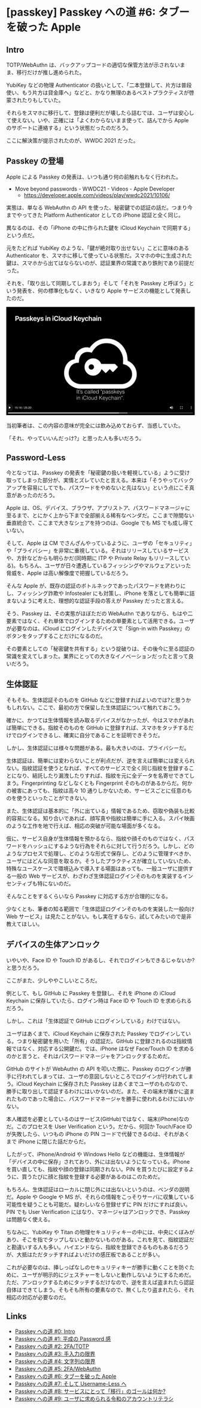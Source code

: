 # [passkey] Passkey への道 #6: タブーを破った Apple

## Intro

TOTP/WebAuthn は、バックアップコードの適切な保管方法が示されないまま、移行だけが推し進められた。

YubiKey などの物理 Authenticator の扱いとして、「二本登録して、片方は普段使い、もう片方は貸金庫へ」などと、かなり無理のあるベストプラクティスが啓蒙されたりもしていた。

それらをスマホに移行して、登録は便利だが壊したら詰むでは、ユーザは安心して使えない。いや、正確には「よくわからないまま使って、詰んでから Apple のサポートに連絡する」という状態だったのだろう。

ここに解決策が提示されたのが、WWDC 2021 だった。


## Passkey の登場

Apple による Passkey の発表は、いつも通り何の前触れもなく行われた。

- Move beyond passwords - WWDC21 - Videos - Apple Developer
  - https://developer.apple.com/videos/play/wwdc2021/10106/

実態は、単なる WebAuthn の API を使った、秘密鍵での認証の話だ。つまり今までやってきた Platform Authenticator としての iPhone 認証と全く同じ。

異なるのは、その「iPhone の中に作られた鍵を iCloud Keychain で同期する」という点だ。

元をたどれば YubiKey のような、「鍵が絶対取り出せない」ことに意味のある Authenticator を、スマホに移して使っている状態だ。スマホの中に生成された鍵は、スマホから出てはならないのが、認証業界の常識であり鉄則であり前提だった。

それを、「取り出して同期してしまおう」そして「それを Passkey と呼ぼう」という発表を、何の標準化もなく、いきなり Apple サービスの機能として発表したのだ。

![It's called "Passkeys" in iCloud Keychain](passkey.png#457x262)

当初筆者は、この内容の意味が完全には飲み込めておらず、当惑していた。

「それ、やっていいんだっけ?」と思った人も多いだろう。


## Password-Less

今となっては、Passkey の発表を「秘密鍵の扱いを軽視している」ように受け取ってしまった部分が、実情とズレていたと言える。本来は「そうやってバックアップを容易にしてでも、パスワードをやめないと先はない」という点にこそ真意があったのだろう。

Apple は、OS、デバイス、ブラウザ、アプリストア、パスワードマネージャに至るまで、とにかく上から下まで全部揃える稀有なベンダだ。ここまで隙間ない垂直統合で、ここまで大きなシェアを持つのは、Google でも MS でも成し得ていない。

そして、Apple は CM でさんざんやっているように、ユーザの「セキュリティ」や「プライバシー」を非常に重視している。それはリリースしているサービスや、方針などからも明らかだ(同時期に ITP や Private Relay もリリースしている)。もちろん、ユーザが日々遭遇しているフィッシングやマルウェアといった脅威を、Apple は高い解像度で把握しているだろう。

そんな Apple が、既存の認証のボトルネックであったパスワードを終わりにし、フィッシング詐欺や Infostealer にも対策し、iPhone を落としても簡単に詰まないように考えた、理想的な認証手段の答えが Passkey だったと言える。

そう、Passkey は、その実態がほぼただの WebAuthn でありながら、もはや二要素ではなく、それ単体でログインするための単要素として活用できる。ユーザが必要なのは、iCloud にログインしたデバイスで「Sign-in with Passkey」のボタンをタップすることだけになるのだ。

その要素としての「秘密鍵を共有する」という掟破りは、その後今に至る認証の常識を変えてしまった。業界にとっての大きなイノベーションだったと言って良いだろう。


## 生体認証

そもそも、生体認証そのものを GitHub などに登録すればよいのでは?と思うかもしれない。ここで、最初の方で保留した生体認証について触れておこう。

確かに、かつては生体情報を読み取るデバイスがなかったが、今はスマホがあれば簡単にできる。指紋そのものを GitHub に登録すれば、スマホをタッチするだけでログインできるし、確実に自分であることを証明できそうだ。

しかし、生体認証には様々な問題がある。最も大きいのは、プライバシーだ。

生体認証は、簡単には変わらないことが利点だが、逆を言えば簡単には変えられない。指紋認証を使うとなれば、すべてのサービスで全く同じ指紋を登録することになり、結託したり漏洩したりすれば、指紋を元に全データを名寄せできてしまう。Fingerprinting などしなくとも Fingerprint そのものがあるからだ。何かの被害にあっても、指紋は高々 10 通りしかないため、サービスごとに任意のものを使うといったことができない。

また、生体認証は基本的に「外に出ている」情報であるため、窃取や偽装も比較的容易になる。知り合いであれば、顔写真や指紋は簡単に手に入る。スパイ映画のような工作を地で行えば、相応の突破が可能な場面が多くなる。

仮に、サービス自身が生体情報を預かるなら、指紋や顔そのものではなく、パスワードをハッシュにするような行為をそれらに対して行うだろう。しかし、どのようなプロセスで処理し、どのような形式で保存し、どのように管理すべきか、ユーザにはどんな同意を取るか。そうしたプラクティスが確立していないため、特殊なユースケースで環境込みで導入する場面はあっても、一般ユーザに提供する一般の Web サービスが、わざわざ生体認証ログインそのものを実装するインセンティブも特にないのだ。

そんなことをするくらいなら Passkey に対応する方が合理的になる。

少なくとも、筆者の知る範囲で「生体認証ログインそのものを実装した一般向け Web サービス」は見たことがない。もし実在するなら、試してみたいので是非教えてほしい。


## デバイスの生体アンロック

いやいや、Face ID や Touch ID があるし、それでログインもできるじゃないか? と思うだろう。

ここがまた、少しややこしいところだ。

例として、もし GitHub に Passkey を登録し、それを iPhone の iCloud Keychain に保存していたら、ログイン時は Face ID や Touch ID を求められるだろう。

しかし、これは「生体認証で GitHub にログインしている」わけではない。

ユーザはあくまで、iCloud Keychain に保存された Passkey でログインしている。つまり秘密鍵を用いた「所有」の認証だ。GitHub に登録されるのは指紋情報ではなく、対応する公開鍵だ。では、iPhone はなぜ Face/Touch ID を求めるのかと言うと、それはパスワードマネージャをアンロックするためだ。

GitHub のサイトが WebAuthn の API を叩いた際に、Passkey のログインが勝手に行われてしまっては、ユーザの意図しないところでログインが行われてしまう。iCloud Keychain に保存された Passkey はあくまでユーザのものなので、勝手に取り出して認証するわけにはいかないのだ。また、その端末が誰かに盗まれたものであった場合に、パスワードマネージャを勝手に使われるわけにはいかない。

本人確認を必要としているのはサービス(GitHub)ではなく、端末(iPhone)なのだ。このプロセスを User Verification という。だから、何回か Touch/Face ID が失敗したら、いつもの iPhone の PIN コードで代替できるのは、それがあくまで iPhone に閉じた話だからだ。

したがって、iPhone/Android や Windows Hello などの機能は、生体情報が「デバイスの中に保存」されており、外には出ないようになっている。iPhone を買い直しても、指紋や顔の登録は同期されない。PIN を買うたびに設定するように、買うたびに顔と指紋を登録する必要があるのはこのためだ。

もちろん、生体認証はローカルに閉じ外には出ないというのは、ベンダの説明だ。Apple や Google や MS が、それらの情報をこっそりサーバに収集している可能性を疑うことも可能だ。疑わしいなら登録せずに PIN だけにすれば良い。PIN でも User Verification にはなり、マネージャはアンロックでき、Passkey は問題なく使える。

ちなみに、YubiKey や Titan の物理セキュリティキーの中には、中央にくぼみがあり、そこを指でタップしないと動かないものがある。これを見て、指紋認証だと勘違いする人も多い。ハイエンドなら、指紋を登録できるものもあるだろうが、大抵はただタッチすればよいだけの感圧板であることが多い。

これが必要なのは、挿しっぱなしのセキュリティキーが勝手に動くことを防ぐために、ユーザが明示的にジェスチャーをしないと動作しないようにするためだ。ただ、アンロックするためにタッチするだけなので、逆を言えば盗まれたら認証自体はできてしまう。そもそも所有の要素なので、無くしたり盗まれたら、それ相応の対応が必要なのだ。


## Links

- [Passkey への道 #0: Intro](https://blog.jxck.io/entries/2025-07-07/load-to-passkey-0.html)
- [Passkey への道 #1: 平成の Password 感](https://blog.jxck.io/entries/2025-07-08/load-to-passkey-1.html)
- [Passkey への道 #2: 2FA/TOTP](https://blog.jxck.io/entries/2025-07-09/load-to-passkey-2.html)
- [Passkey への道 #3: 手入力の限界](https://blog.jxck.io/entries/2025-07-10/load-to-passkey-3.html)
- [Passkey への道 #4: 文字列の限界](https://blog.jxck.io/entries/2025-07-11/load-to-passkey-4.html)
- [Passkey への道 #5: 2FA/WebAuthn](https://blog.jxck.io/entries/2025-07-12/load-to-passkey-5.html)
- [Passkey への道 #6: タブーを破った Apple](https://blog.jxck.io/entries/2025-07-13/load-to-passkey-6.html)
- [Passkey への道 #7: そして Username-Less へ](https://blog.jxck.io/entries/2025-07-14/load-to-passkey-7.html)
- [Passkey への道 #8: サービスにとって「移行」のゴールは何か?](https://blog.jxck.io/entries/2025-07-15/load-to-passkey-8.html)
- [Passkey への道 #9: ユーザに求められる令和のアカウントリテラシ](https://blog.jxck.io/entries/2025-07-16/load-to-passkey-9.html)